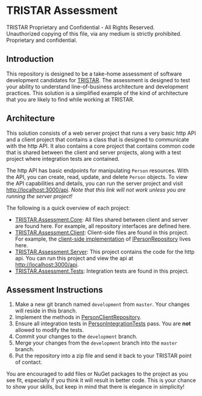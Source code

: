 # TRISTAR Assessment

TRISTAR Proprietary and Confidential - All Rights Reserved.    
Unauthorized copying of this file, via any medium is strictly prohibited.    
Proprietary and confidential.


## Introduction

This repository is designed to be a take-home assessment of software development candidates for [TRISTAR](https://www.star3.com). The assessment is designed to test your ability to understand line-of-business architecture and development practices. This solution is a simplified example of the kind of architecture that you are likely to find while working at TRISTAR.

## Architecture

This solution consists of a web server project that runs a very basic http API and a client project that contains a class that is designed to communicate with the http API. It also contains a core project that contains common code that is shared between the client and server projects, along with a test project where integration tests are contained.

The http API has basic endpoints for manipulating `Person` resources. With the API, you can create, read, update, and delete `Person` objects. To view the API capabilities and details, you can run the server project and visit [http://localhost:3000/api](http://localhost:3000/api). _Note that this link will not work unless you are running the server project!_

The following is a quick overview of each project:

* [TRISTAR.Assessment.Core](TRISTAR.Assessment.Core/readme.md): All files shared between client and server are found here. For example, all repository interfaces are defined here.
* [TRISTAR.Assessment.Client](TRISTAR.Assessment.Client/readme.md): Client-side files are found in this project. For example, the [client-side implementation](TRISTAR.Assessment.Client/People/PersonClientRepository.cs) of [IPersonRepository](TRISTAR.Assessment.Core/People/IPersonRepository.cs) lives here.
* [TRISTAR.Assessment.Server](TRISTAR.Assessment.Server/readme.md): This project contains the code for the http api. You can run this project and view the api at [http://localhost:3000/api](http://localhost:3000/api).
* [TRISTAR.Assessment.Tests](TRISTAR.Assessment.Tests/readme.md): Integration tests are found in this project.

## Assessment Instructions

1. Make a new git branch named `development` from `master`. Your changes will reside in this branch.
1. Implement the methods in [PersonClientRepository](TRISTAR.Assessment.Client/People/PersonClientRepository.cs).
1. Ensure all integration tests in [PersonIntegrationTests](TRISTAR.Assessment.Tests/PersonIntegrationTests.cs) pass. You are __not__ allowed to modify the tests.
1. Commit your changes to the `development` branch.
1. Merge your changes from the `development` branch into the `master` branch.
1. Put the repository into a zip file and send it back to your TRISTAR point of contact.

You are encouraged to add files or NuGet packages to the project as you see fit, especially if you think it will result in better code. This is your chance to show your skills, but keep in mind that there is elegance in simplicity!
